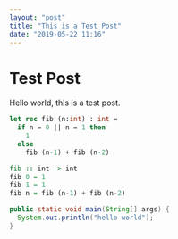 ```yaml
---
layout: "post"
title: "This is a Test Post"
date: "2019-05-22 11:16"
---
```


# Test Post

Hello world, this is a test post.

```ocaml
let rec fib (n:int) : int =
  if n = 0 || n = 1 then
    1
  else
    fib (n-1) + fib (n-2)
```

```hs
fib :: int -> int
fib 0 = 1
fib 1 = 1
fib n = fib (n-1) + fib (n-2)
```

```java
public static void main(String[] args) {
  System.out.println("hello world");
}
```
